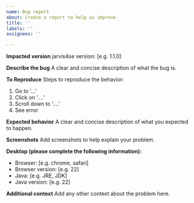 ```yaml
---
name: Bug report
about: Create a report to help us improve
title: ''
labels: ''
assignees: ''

---
```


**Impacted version**
jarvis4se version: [e.g. 1.1.0]

**Describe the bug**
A clear and concise description of what the bug is.

**To Reproduce**
Steps to reproduce the behavior:
1. Go to '...'
2. Click on '....'
3. Scroll down to '....'
4. See error

**Expected behavior**
A clear and concise description of what you expected to happen.

**Screenshots**
Add screenshots to help explain your problem.

**Desktop (please complete the following information):**
 - Browser: [e.g. chrome, safari]
 - Browser version: [e.g. 22]
 - Java: [e.g. JRE, JDK]
 - Java version: [e.g. 22]

**Additional context**
Add any other context about the problem here.
